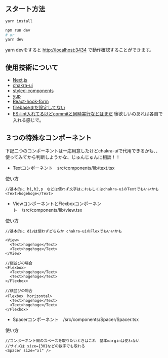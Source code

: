## スタート方法

```bash
yarn install 

npm run dev
# or
yarn dev
```

yarn devをすると [http://localhost:3434](http://localhost:3434) で動作確認することができます。

## 使用技術について

-  [Next.js](https://nextjs.org/)
-  [chakra-ui](https://chakra-ui.com/)
-  [styled-components](https://styled-components.com/)
-  [yup](https://github.com/jquense/yup)
-  [React-hook-form](https://react-hook-form.com/)
-  [firebaseまだ設定してない]()
-  [ES-lint入れてるけどcommitと同時実行などはまだ](https://eslint.org/)
後欲しいのあれば各自で入れる感じで。

## ３つの特殊なコンポーネント

下記二つのコンポーネントは一応用意したけどchakra-uiで代用できるかも、、
使ってみてから判断しようかな、じゅんじゅんに相談！！

- Textコンポーネント　src/components/lib/text.tsx

使い方
```
//基本的に h1,h2,p　などは使わず文字はこれもしくはchakra-uiのTextでもいいかも
<Text>hogehoge</Text>
```

- ViewコンポーネントとFlexboxコンポーネント　/src/components/lib/view.tsx

使い方
```
//基本的に divは使わずどちらか chakra-uiのFlexでもいいかも

<View>
  <Text>hogehoge</Text>
  <Text>hogehoge</Text>
</View>

//縦並びの場合
<Flexbox>
  <Text>hogehoge</Text>
  <Text>hogehoge</Text>
</Flexbox>

//横並びの場合
<Flexbox　horizontal>
  <Text>hogehoge</Text>
  <Text>hogehoge</Text>
</Flexbox>
```

- Spacerコンポーネント　/src/components/Spacer/Spacer.tsx

使い方
```
//コンポーネント間のスペースを取りたいときはこれ　基本marginは使わない
//サイズは size={30}などの数字でも取れる
<Spacer size="xl" />
```

